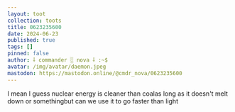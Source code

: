 ```yaml
---
layout: toot
collection: toots
title: 0623235600
date: 2024-06-23
published: true
tags: []
pinned: false
author: ⸸ commander ░ nova ⸸ :~$
avatar: /img/avatar/daemon.jpeg
mastodon: https://mastodon.online/@cmdr_nova/0623235600
---
```


I mean I guess nuclear energy is cleaner than coalas long as it doesn't melt down or somethingbut can we use it to go faster than light
